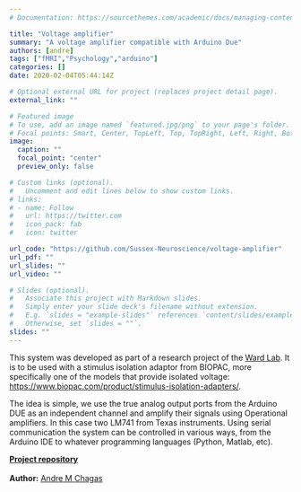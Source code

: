 ```yaml
---
# Documentation: https://sourcethemes.com/academic/docs/managing-content/

title: "Voltage amplifier"
summary: "A voltage amplifier compatible with Arduino Due"
authors: [andre]
tags: ["fMRI","Psychology","arduino"]
categories: []
date: 2020-02-04T05:44:14Z

# Optional external URL for project (replaces project detail page).
external_link: ""

# Featured image
# To use, add an image named `featured.jpg/png` to your page's folder.
# Focal points: Smart, Center, TopLeft, Top, TopRight, Left, Right, BottomLeft, Bottom, BottomRight.
image:
  caption: ""
  focal_point: "center"
  preview_only: false

# Custom links (optional).
#   Uncomment and edit lines below to show custom links.
# links:
# - name: Follow
#   url: https://twitter.com
#   icon_pack: fab
#   icon: twitter

url_code: "https://github.com/Sussex-Neuroscience/voltage-amplifier"
url_pdf: ""
url_slides: ""
url_video: ""

# Slides (optional).
#   Associate this project with Markdown slides.
#   Simply enter your slide deck's filename without extension.
#   E.g. `slides = "example-slides"` references `content/slides/example-slides.md`.
#   Otherwise, set `slides = ""`.
slides: ""
---
```


This system was developed as part of a research project of the [Ward Lab](http://www.sussex.ac.uk/profiles/92444/research). It is to be used with a stimulus isolation adaptor from BIOPAC, more specifically one of the models that provide isolated voltage: https://www.biopac.com/product/stimulus-isolation-adapters/.

The idea is simple, we use the true analog output ports from the Arduino DUE as an independent channel and amplify their signals using Operational amplifiers. In this case two LM741 from Texas instruments. Using serial communication the system can be controlled in various ways, from the Arduino IDE to whatever programming languages (Python, Matlab, etc).

[**Project repository**](<https://github.com/Sussex-Neuroscience/voltage-amplifier>)  
<br>
**Author:** [Andre M Chagas](<https://amchagas.github.io>)